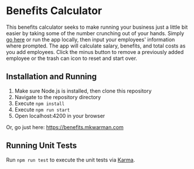 # Benefits Calculator
This benefits calculator seeks to make running your business just a little bit easier by taking some of the number crunching out of your hands. Simply [go here](https://benefits.mkwarman.com) or run the app locally, then input your employees' information where prompted. The app will calculate salary, benefits, and total costs as you add employees. Click the minus button to remove a previously added employee or the trash can icon to reset and start over.

## Installation and Running

1. Make sure Node.js is installed, then clone this repository
2. Navigate to the repository directory
3. Execute `npm install`
4. Execute `npm run start`
5. Open localhost:4200 in your browser

Or, go just here: https://benefits.mkwarman.com

## Running Unit Tests

Run `npm run test` to execute the unit tests via [Karma](https://karma-runner.github.io).